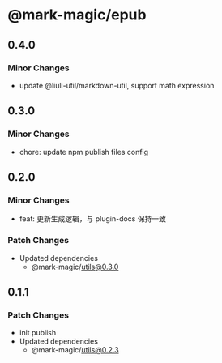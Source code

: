 # @mark-magic/epub

## 0.4.0

### Minor Changes

- update @liuli-util/markdown-util, support math expression

## 0.3.0

### Minor Changes

- chore: update npm publish files config

## 0.2.0

### Minor Changes

- feat: 更新生成逻辑，与 plugin-docs 保持一致

### Patch Changes

- Updated dependencies
  - @mark-magic/utils@0.3.0

## 0.1.1

### Patch Changes

- init publish
- Updated dependencies
  - @mark-magic/utils@0.2.3
